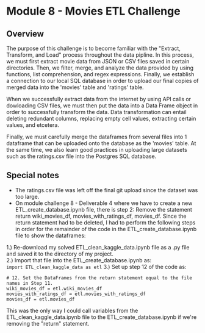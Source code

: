 # Module 8 - Movies ETL Challenge

## Overview
The purpose of this challenge is to become familiar with the "Extract, Transform, and Load" process throughout the data pipline.
In this process, we must first extract movie data from JSON or CSV files saved in certain directories. Then, we filter, merge, and analyze the data provided by using functions, list comprehension, and regex expressions. Finally, we establish a connection to our local SQL database in order to upload our final copies of merged data into the 'movies' table and 'ratings' table.

When we successfully extract data from the internet by using API calls or dowloading CSV files, we must then put the data into a Data Frame object in order to successfully transform the data. Data transformation can entail deleting redundant columns, replacing empty cell values, extracting certain values, and etcetera.

Finally, we must carefully merge the dataframes from several files into 1 dataframe that can be uploaded onto the database as the 'movies' table. At the same time, we also learn good practices in uploading large datasets such as the ratings.csv file into the Postgres SQL database.

## Special notes
- The ratings.csv file was left off the final git upload since the dataset was too large.
- On module challenge 8 - Deliverable 4 where we have to create a new ETL_create_database.ipynb file, there is step 2: Remove the statement return wiki_movies_df, movies_with_ratings_df, movies_df. Since the return statement had to be deleted, I had to perform the following steps in order for the remainder of the code in the ETL_create_database.ipynb file to show the dataframes:

1.) Re-download my solved ETL_clean_kaggle_data.ipynb file as a .py file and saved it to the directory of my project.  
2.) Import that file into the ETL_create_database.ipynb as:  
```import ETL_clean_kaggle_data as etl```
3.) Set up step 12 of the code as:  

```
# 12. Set the DataFrames from the return statement equal to the file names in Step 11. 
wiki_movies_df = etl.wiki_movies_df
movies_with_ratings_df = etl.movies_with_ratings_df
movies_df = etl.movies_df
```

This was the only way I could call variables from the ETL_clean_kaggle_data.ipynb file to the ETL_create_database.ipynb if we're removing the "return" statement.
